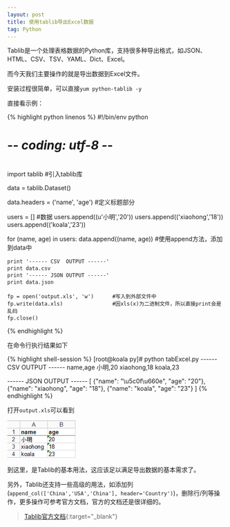 ```yaml
---
layout: post
title: 使用tablib导出Excel数据
tag: Python
---
```


Tablib是一个处理表格数据的Python库，支持很多种导出格式，如JSON、HTML、CSV、TSV、YAML、Dict、Excel。

而今天我们主要操作的就是导出数据到Excel文件。

安装过程很简单，可以直接`yum python-tablib -y`

直接看示例：

{% highlight python linenos %}
#!/bin/env python
# -*- coding: utf-8 -*-
#

import tablib                         #引入tablib库

data = tablib.Dataset()

data.headers = ('name', 'age')        #定义标题部分

users = []                            #数据
users.append((u'小明','20'))
users.append(('xiaohong','18'))
users.append(('koala','23'))

for (name, age) in users:
    data.append((name, age))          #使用append方法，添加到data中

    print '------ CSV  OUTPUT ------'
    print data.csv
    print '------ JSON OUTPUT ------'
    print data.json

    fp = open('output.xls', 'w')      #写入到外部文件中
    fp.write(data.xls)                #因xls(x)为二进制文件，所以直接print会是乱码
    fp.close()
{% endhighlight %}

在命令行执行结果如下

{% highlight shell-session %}
[root@koala py]# python tabExcel.py 
------ CSV  OUTPUT ------
name,age
小明,20
xiaohong,18
koala,23

------ JSON OUTPUT ------
[
	{"name": "\u5c0f\u660e", "age": "20"}, 
	{"name": "xiaohong", "age": "18"}, 
	{"name": "koala", "age": "23"}
]
{% endhighlight %}

打开`output.xls`可以看到

![output.xls](/uploads/images/2015-10-29-excel.png)

到这里，是Tablib的基本用法，这应该足以满足导出数据的基本需求了。

另外，Tablib还支持一些高级的用法，如添加列(`append_col(['China','USA','China'], header='Country')`)，删除行/列等操作，更多操作可参考官方文档，官方的文档还是很详细的。

> [Tablib官方文档](http://docs.python-tablib.org/en/latest/){:target="_blank"}

